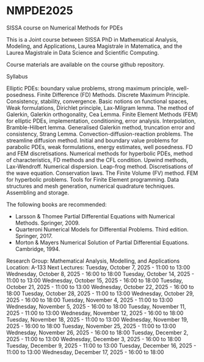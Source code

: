 # NMPDE2025
SISSA course on Numerical Methods for PDEs

This is a Joint course between SISSA PhD in Mathematical Analysis, Modeling, and Applications, Laurea Magistrale in Matematica, and the Laurea Magistrale in Data Science and Scientific Computing.

Course materials are available on the course github repository.

Syllabus

Elliptic PDEs: boundary value problems, strong maximum principle, well-posedness. Finite Difference (FD) Methods. Discrete Maximum Principle. Consistency, stability, convergence. Basic notions on functional spaces, Weak formulations, Dirichlet principle, Lax-Milgram lemma. The method of Galerkin, Galerkin orthogonality, Cea Lemma. Finite Element Methods (FEM) for elliptic PDEs, implementation, conditioning, error analysis. Interpolation, Bramble-Hilbert lemma. Generalised Galerkin method, truncation error and consistency, Strang Lemma. Convection-diffusion-reaction problems. The streamline diffusion method. Initial and boundary value problems for parabolic PDEs, weak formulations, energy estimates, well posedness. FD and FEM discretisations. Numerical methods for hyperbolic PDEs, method of characteristics, FD methods and the CFL condition. Upwind methods, Lax-Wendroff. Numerical dispersion. Leap-frog method. Discretisations of the wave equation. Conservation laws. The Finite Volume (FV) method. FEM for hyperbolic problems. Tools for Finite Element programming. Data structures and mesh generation, numerical quadrature techniques. Assembling and storage.

The following books are recommended:
- Larsson & Thomee Partial Differential Equations with Numerical Methods. Springer, 2009.
- Quarteroni Numerical Models for Differential Problems. Third edition. Springer, 2017.
- Morton & Mayers Numerical Solution of Partial Differential Equations. Cambridge, 1994.

Research Group: 
Mathematical Analysis, Modelling, and Applications
Location: 
A-133
Next Lectures: 
Tuesday, October 7, 2025 - 11:00 to 13:00
Wednesday, October 8, 2025 - 16:00 to 18:00
Tuesday, October 14, 2025 - 11:00 to 13:00
Wednesday, October 15, 2025 - 16:00 to 18:00
Tuesday, October 21, 2025 - 11:00 to 13:00
Wednesday, October 22, 2025 - 16:00 to 18:00
Tuesday, October 28, 2025 - 11:00 to 13:00
Wednesday, October 29, 2025 - 16:00 to 18:00
Tuesday, November 4, 2025 - 11:00 to 13:00
Wednesday, November 5, 2025 - 16:00 to 18:00
Tuesday, November 11, 2025 - 11:00 to 13:00
Wednesday, November 12, 2025 - 16:00 to 18:00
Tuesday, November 18, 2025 - 11:00 to 13:00
Wednesday, November 19, 2025 - 16:00 to 18:00
Tuesday, November 25, 2025 - 11:00 to 13:00
Wednesday, November 26, 2025 - 16:00 to 18:00
Tuesday, December 2, 2025 - 11:00 to 13:00
Wednesday, December 3, 2025 - 16:00 to 18:00
Tuesday, December 9, 2025 - 11:00 to 13:00
Tuesday, December 16, 2025 - 11:00 to 13:00
Wednesday, December 17, 2025 - 16:00 to 18:00

